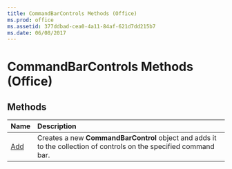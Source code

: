 ```yaml
---
title: CommandBarControls Methods (Office)
ms.prod: office
ms.assetid: 377ddbad-cea0-4a11-84af-621d7dd215b7
ms.date: 06/08/2017
---
```



# CommandBarControls Methods (Office)

## Methods



|**Name**|**Description**|
|:-----|:-----|
|[Add](commandbarcontrols-add-method-office.md)|Creates a new **CommandBarControl** object and adds it to the collection of controls on the specified command bar.|

